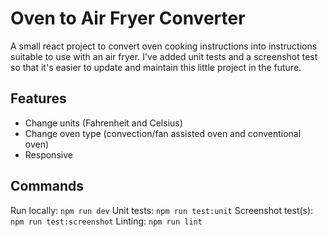 # Oven to Air Fryer Converter

A small react project to convert oven cooking instructions into instructions suitable to use with an air fryer.
I've added unit tests and a screenshot test so that it's easier to update and maintain this little project in the future.

## Features

- Change units (Fahrenheit and Celsius)
- Change oven type (convection/fan assisted oven and conventional oven)
- Responsive

## Commands

Run locally: `npm run dev`
Unit tests: `npm run test:unit`
Screenshot test(s): `npm run test:screenshot`
Linting: `npm run lint`
